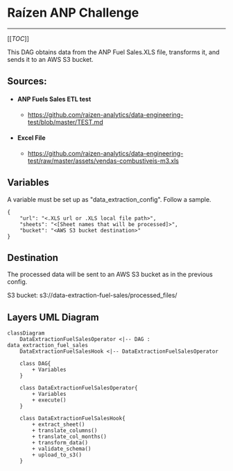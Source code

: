 # Raízen ANP Challenge
---

[[_TOC_]]

This DAG obtains data from the ANP Fuel Sales.XLS file, transforms it, and sends it to an AWS S3 bucket.

## Sources:

* #### ANP Fuels Sales ETL test
    * https://github.com/raizen-analytics/data-engineering-test/blob/master/TEST.md

* #### Excel File
    * https://github.com/raizen-analytics/data-engineering-test/raw/master/assets/vendas-combustiveis-m3.xls

## Variables

A variable must be set up as "data_extraction_config". Follow a sample.

``` jsonc
{
    "url": "<.XLS url or .XLS local file path>",
    "sheets": "<[Sheet names that will be processed]>",
    "bucket": "<AWS S3 bucket destination>"
}

```

## Destination

The processed data will be sent to an AWS S3 bucket as in the previous config.

S3 bucket:
s3://data-extraction-fuel-sales/processed_files/

## Layers UML Diagram

```mermaid
classDiagram
    DataExtractionFuelSalesOperator <|-- DAG : data_extraction_fuel_sales
    DataExtractionFuelSalesHook <|-- DataExtractionFuelSalesOperator

    class DAG{ 
        + Variables
    } 
    
    class DataExtractionFuelSalesOperator{
        + Variables
        + execute()
    }

    class DataExtractionFuelSalesHook{
        + extract_sheet()
        + translate_columns()
        + translate_col_months()
        + transform_data()
        + validate_schema()
        + upload_to_s3()
    }
 ```